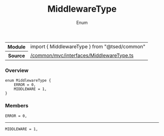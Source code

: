 
<header class="symbol-info-header"><h1 id="middlewaretype">MiddlewareType</h1><label class="symbol-info-type-label enum">Enum</label></header>
<!-- summary -->
<section class="symbol-info"><table class="is-full-width"><tbody><tr><th>Module</th><td><div class="lang-typescript"><span class="token keyword">import</span> { MiddlewareType }&nbsp;<span class="token keyword">from</span>&nbsp;<span class="token string">"@tsed/common"</span></div></td></tr><tr><th>Source</th><td><a href="https://github.com/Romakita/ts-express-decorators/blob/v4.9.1/src//common/mvc/interfaces/MiddlewareType.ts#L0-L0">/common/mvc/interfaces/MiddlewareType.ts</a></td></tr></tbody></table></section>
<!-- overview -->


### Overview


<pre><code class="typescript-lang ">enum MiddlewareType <span class="token punctuation">{</span>
    ERROR = 0<span class="token punctuation">,</span>
    MIDDLEWARE = 1<span class="token punctuation">,</span>
<span class="token punctuation">}</span></code></pre>


<!-- Parameters -->

<!-- Description -->

<!-- Members -->







### Members



<div class="method-overview">
<pre><code class="typescript-lang ">ERROR = 0<span class="token punctuation">,</span></code></pre>
</div>




<hr/>



<div class="method-overview">
<pre><code class="typescript-lang ">MIDDLEWARE = 1<span class="token punctuation">,</span></code></pre>
</div>








